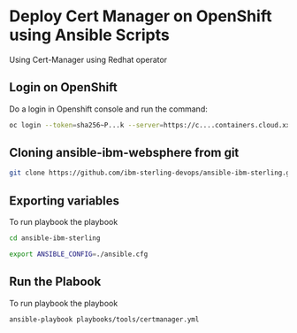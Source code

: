 # Deploy Cert Manager on OpenShift using Ansible Scripts

Using Cert-Manager using Redhat operator

## Login on OpenShift

Do a login in Openshift console and run the command:

```bash 
oc login --token=sha256~P...k --server=https://c....containers.cloud.xxx.com:31234
```

## Cloning ansible-ibm-websphere from git

```bash 
git clone https://github.com/ibm-sterling-devops/ansible-ibm-sterling.git
```

## Exporting variables

To run playbook the playbook

```bash 
cd ansible-ibm-sterling

export ANSIBLE_CONFIG=./ansible.cfg 
```

## Run the Plabook

To run playbook the playbook

```bash 
ansible-playbook playbooks/tools/certmanager.yml
```

